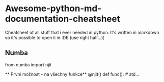 # Awesome-python-md-documentation-cheatsheet
Cheatsheet of all stuff that i ever needed in python. It's written in markdown so it's possible to open it in IDE (use right half...))





## Numba
  from numba import njit

  ** První možnost - na všechny funkce**
  @njit()
  def func():  # atd...

